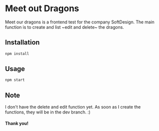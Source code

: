 # Meet out Dragons

Meet our dragons is a frontend test for the company SoftDesign. The main function is to create and list ~edit and delete~ the dragons. 

## Installation

```bash
npm install
```

## Usage

```bash
npm start
```

## Note
I don't have the delete and edit function yet. As soon as I create the functions, they will be in the dev branch. :)

#### Thank you!
